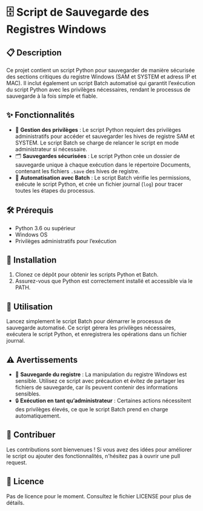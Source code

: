 # 🗄️ Script de Sauvegarde des Registres Windows

## 📋 Description
Ce projet contient un script Python pour sauvegarder de manière sécurisée des sections critiques du registre Windows (SAM et SYSTEM et adress IP et MAC). Il inclut également un script Batch automatisé qui garantit l’exécution du script Python avec les privilèges nécessaires, rendant le processus de sauvegarde à la fois simple et fiable.

## ✨ Fonctionnalités
- 🔑 **Gestion des privilèges** : Le script Python requiert des privilèges administratifs pour accéder et sauvegarder les hives de registre SAM et SYSTEM. Le script Batch se charge de relancer le script en mode administrateur si nécessaire.
- 🗂️ **Sauvegardes sécurisées** : Le script Python crée un dossier de sauvegarde unique à chaque exécution dans le répertoire Documents, contenant les fichiers `.save` des hives de registre.
- 🤖 **Automatisation avec Batch** : Le script Batch vérifie les permissions, exécute le script Python, et crée un fichier journal (`log`) pour tracer toutes les étapes du processus.

## 🛠️ Prérequis
- Python 3.6 ou supérieur
- Windows OS
- Privilèges administratifs pour l’exécution

## 🚀 Installation
1. Clonez ce dépôt pour obtenir les scripts Python et Batch.
2. Assurez-vous que Python est correctement installé et accessible via le PATH.

## 📂 Utilisation
Lancez simplement le script Batch pour démarrer le processus de sauvegarde automatisé. Ce script gérera les privilèges nécessaires, exécutera le script Python, et enregistrera les opérations dans un fichier journal.

## ⚠️ Avertissements
- 💾 **Sauvegarde du registre** : La manipulation du registre Windows est sensible. Utilisez ce script avec précaution et évitez de partager les fichiers de sauvegarde, car ils peuvent contenir des informations sensibles.
- 🔒 **Exécution en tant qu’administrateur** : Certaines actions nécessitent des privilèges élevés, ce que le script Batch prend en charge automatiquement.

## 🤝 Contribuer
Les contributions sont bienvenues ! Si vous avez des idées pour améliorer le script ou ajouter des fonctionnalités, n'hésitez pas à ouvrir une pull request.

## 📜 Licence
Pas de licence pour le moment. Consultez le fichier LICENSE pour plus de détails.

